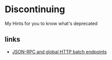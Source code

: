 # Discontinuing
My Hints for you to know what's deprecated

## links
* [JSON-RPC and global HTTP batch endpoints](https://goo.gle/2AhZlWr)

